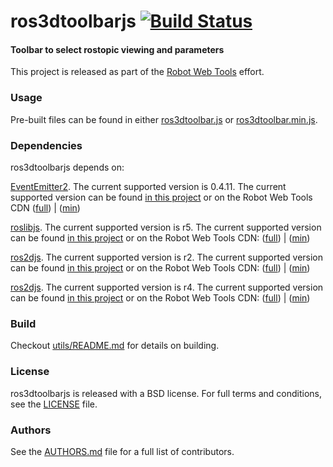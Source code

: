 ros3dtoolbarjs [![Build Status](https://api.travis-ci.org/sosentos/ros3dtoolbarjs.png)](https://travis-ci.org/sosentos/ros3dtoolbarjs)
===========

#### Toolbar to select rostopic viewing and parameters


This project is released as part of the [Robot Web Tools](http://robotwebtools.org/) effort.

### Usage
Pre-built files can be found in either [ros3dtoolbar.js](build/ros3dtoolbar.js) or [ros3dtoolbar.min.js](build/ros3dtoolbar.min.js).


### Dependencies
ros3dtoolbarjs depends on:

[EventEmitter2](https://github.com/hij1nx/EventEmitter2). The current supported version is 0.4.11. The current supported version can be found [in this project](include/EventEmitter2/eventemitter2.js) or on the Robot Web Tools CDN ([full](http://cdn.robotwebtools.org/EventEmitter2/0.4.11/eventemitter2.js)) | ([min](http://cdn.robotwebtools.org/EventEmitter2/0.4.11/eventemitter2.min.js))

[roslibjs](https://github.com/RobotWebTools/roslibjs). The current supported version is r5. The current supported version can be found [in this project](include/roslibjs/roslib.js) or on the Robot Web Tools CDN: ([full](http://cdn.robotwebtools.org/roslibjs/r5/roslib.js)) | ([min](http://cdn.robotwebtools.org/roslibjs/r5/roslib.min.js))

[ros2djs](https://github.com/RobotWebTools/ros2djs). The current supported version is r2. The current supported version can be found [in this project](include/ros2djs/ros2d.js) or on the Robot Web Tools CDN: ([full](http://cdn.robotwebtools.org/ros2djs/r2/ros2d.js)) | ([min](http://cdn.robotwebtools.org/ros2djs/r2/ros2d.min.js))

[ros2djs](https://github.com/RobotWebTools/ros3djs). The current supported version is r4. The current supported version can be found [in this project](include/ros3djs/ros3d.js) or on the Robot Web Tools CDN: ([full](http://cdn.robotwebtools.org/ros3djs/r4/ros3d.js)) | ([min](http://cdn.robotwebtools.org/ros3djs/r2/ros3d.min.js))


### Build
Checkout [utils/README.md](utils/README.md) for details on building.

### License
ros3dtoolbarjs is released with a BSD license. For full terms and conditions, see the [LICENSE](LICENSE) file.

### Authors
See the [AUTHORS.md](AUTHORS) file for a full list of contributors.


